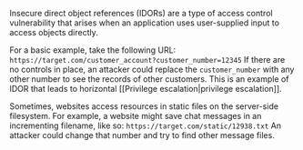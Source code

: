 Insecure direct object references (IDORs) are a type of access control vulnerability that arises when an application uses user-supplied input to access objects directly.

For a basic example, take the following URL:
`https://target.com/customer_account?customer_number=12345`
If there are no controls in place, an attacker could replace the `customer_number` with any other number to see the records of other customers. This is an example of IDOR that leads to horizontal [[Privilege escalation|privilege escalation]].

Sometimes, websites access resources in static files on the server-side filesystem. For example, a website might save chat messages in an incrementing filename, like so:
`https://target.com/static/12938.txt`
An attacker could change that number and try to find other message files.